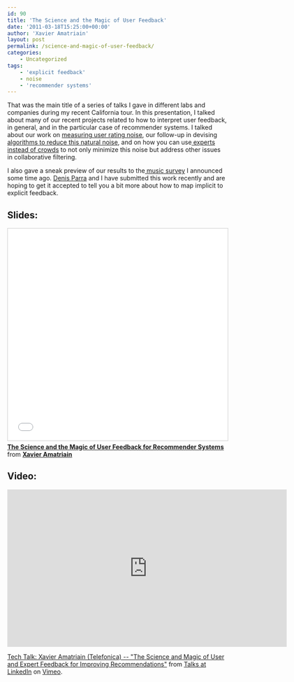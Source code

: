```yaml
---
id: 90
title: 'The Science and the Magic of User Feedback'
date: '2011-03-18T15:25:00+00:00'
author: 'Xavier Amatriain'
layout: post
permalink: /science-and-magic-of-user-feedback/
categories:
    - Uncategorized
tags:
    - 'explicit feedback'
    - noise
    - 'recommender systems'
---
```


That was the main title of a series of talks I gave in different labs and companies during my recent California tour. In this presentation, I talked about many of our recent projects related to how to interpret user feedback, in general, and in the particular case of recommender systems. I talked about our work on [measuring user rating noise](http://localhost:8080/wordpress/2009/04/i-like-it-i-like-it-not-or-how-miss.html), our follow-up in devising [algorithms to reduce this natural noise](http://localhost:8080/wordpress/2009/08/rate-it-again.html), and on how you can use[ experts instead of crowds](http://localhost:8080/wordpress/2009/05/wisdom-of-few.html) to not only minimize this noise but address other issues in collaborative filtering.

I also gave a sneak preview of our results to the[ music survey](http://localhost:8080/wordpress/2010/08/study-on-online-music-taste-call-for.html) I announced some time ago. [Denis Parra](http://www.sis.pitt.edu/%7Edparra/) and I have submitted this work recently and are hoping to get it accepted to tell you a bit more about how to map implicit to explicit feedback.

    
## Slides:

<iframe src="//www.slideshare.net/slideshow/embed_code/key/ajzix3INI8C6Rj" width="595" height="485" frameborder="0" marginwidth="0" marginheight="0" scrolling="no" style="border:1px solid #CCC; border-width:1px; margin-bottom:5px; max-width: 100%;" allowfullscreen> </iframe> <div style="margin-bottom:5px"> <strong> <a href="//www.slideshare.net/xamat/the-science-and-the-magic-of-user-feedback-for-recommender-systems" title="The Science and the Magic of User Feedback for Recommender Systems" target="_blank">The Science and the Magic of User Feedback for Recommender Systems</a> </strong> from <strong><a href="//www.slideshare.net/xamat" target="_blank">Xavier Amatriain</a></strong> </div>

## Video:

<iframe src="https://player.vimeo.com/video/22353044?h=239c114666" width="640" height="360" frameborder="0" allow="autoplay; fullscreen; picture-in-picture" allowfullscreen></iframe>
<p><a href="https://vimeo.com/22353044">Tech Talk: Xavier Amatriain (Telefonica) -- &quot;The Science and Magic of User and Expert Feedback for Improving Recommendations&quot;</a> from <a href="https://vimeo.com/talksatlinkedin">Talks at LinkedIn</a> on <a href="https://vimeo.com">Vimeo</a>.</p>
